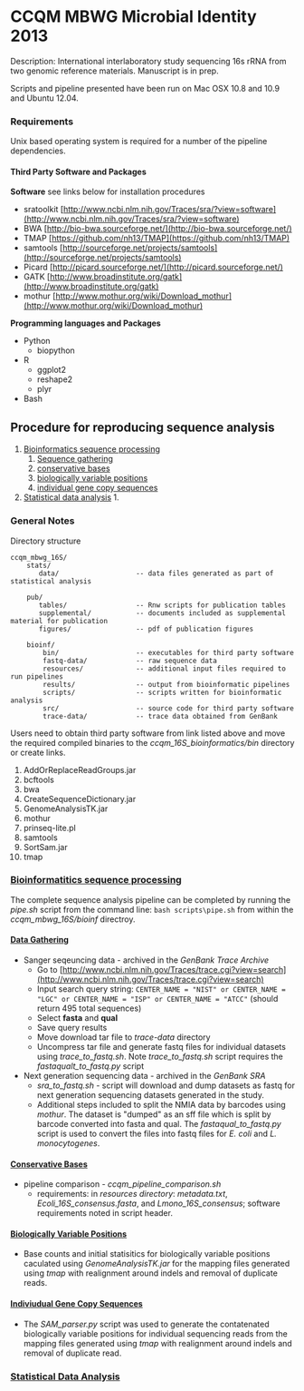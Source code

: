 # CCQM MBWG Microbial Identity 2013  
Description: International interlaboratory study sequencing 16s rRNA from two genomic reference materials.  Manuscript is in prep.  

Scripts and pipeline presented have been run on Mac OSX 10.8 and 10.9 and Ubuntu 12.04.

### Requirements  
Unix based operating system is required for a number of the pipeline dependencies.  

#### Third Party Software and Packages
**Software** see links below for installation procedures  

- sratoolkit [http://www.ncbi.nlm.nih.gov/Traces/sra/?view=software](http://www.ncbi.nlm.nih.gov/Traces/sra/?view=software)  
- BWA [http://bio-bwa.sourceforge.net/](http://bio-bwa.sourceforge.net/)  
- TMAP [https://github.com/nh13/TMAP](https://github.com/nh13/TMAP)  
- samtools [http://sourceforge.net/projects/samtools](http://sourceforge.net/projects/samtools)  
- Picard [http://picard.sourceforge.net/](http://picard.sourceforge.net/)
- GATK [http://www.broadinstitute.org/gatk](http://www.broadinstitute.org/gatk) 
- mothur [http://www.mothur.org/wiki/Download_mothur](http://www.mothur.org/wiki/Download_mothur)

**Programming languages and Packages**  

* Python  
  *  biopython  
* R  
  * ggplot2  
  * reshape2  
  * plyr 
* Bash 
  
## Procedure for reproducing sequence analysis
1. [Bioinformatics sequence processing](#bsp)  
    1. [Sequence gathering](#bdg)
	2. [conservative bases](#bcb)
	3. [biologically variable positions](#bbv)
	4. [individual gene copy sequences](#bvs)
2. [Statistical data analysis](#sda)
	1. 

### General Notes
Directory structure  
  
    ccqm_mbwg_16S/    
        stats/ 
           data/                   -- data files generated as part of statistical analysis
           
        pub/  
           tables/                 -- Rnw scripts for publication tables
           supplemental/           -- documents included as supplemental material for publication
           figures/                -- pdf of publication figures
           
        bioinf/
            bin/                   -- executables for third party software
            fastq-data/            -- raw sequence data
            resources/             -- additional input files required to run pipelines
            results/               -- output from bioinformatic pipelines
            scripts/               -- scripts written for bioinformatic analysis
            src/                   -- source code for third party software
            trace-data/            -- trace data obtained from GenBank
Users need to obtain third party software from link listed above and move the required compiled binaries to the *ccqm_16S_bioinformatics/bin* directory or create links.

1. AddOrReplaceReadGroups.jar
2. bcftools
3. bwa
4. CreateSequenceDictionary.jar
5. GenomeAnalysisTK.jar
6. mothur
7. prinseq-lite.pl
8. samtools
9. SortSam.jar
10. tmap

### [Bioinformatitics sequence processing](id:bsp)
The complete sequence analysis pipeline can be completed by running the *pipe.sh* script from the command line: `bash scripts\pipe.sh` from within the *ccqm_mbwg_16S/bioinf* directroy. 


#### [Data Gathering](id:bdg)
* Sanger seqeuncing data - archived in the _GenBank Trace Archive_
	- Go to [http://www.ncbi.nlm.nih.gov/Traces/trace.cgi?view=search](http://www.ncbi.nlm.nih.gov/Traces/trace.cgi?view=search)  
	- Input search query string: `CENTER_NAME = "NIST" or CENTER_NAME = "LGC" or CENTER_NAME = "ISP" or CENTER_NAME = "ATCC"` (should return 495 total sequences)  
	- Select **fasta** and **qual**
	- Save query results  
	- Move download tar file to *trace-data* directory 
	- Uncompress tar file and generate fastq files for individual datasets using *trace_to_fastq.sh*.  Note *trace_to_fastq.sh* script requires the *fastaqualt_to_fastq.py* script  
* Next generation sequencing data - archived in the _GenBank SRA_   
	* *sra_to_fastq.sh* - script will download and dump datasets as fastq for next generation sequencing datasets generated in the study.
	* Additional steps included to split the NMIA data by barcodes using *mothur*.  The dataset is "dumped" as an sff file which is split by barcode converted into fasta and qual.  The *fastaqual_to_fastq.py* script is used to convert the files into fastq files for *E. coli* and *L. monocytogenes*.
	
#### [Conservative Bases](id:bcb)
* pipeline comparison - *ccqm_pipeline_comparison.sh*
	* requirements: in *resources directory*: *metadata.txt*, *Ecoli_16S_consensus.fasta*, and *Lmono_16S_consensus*; software requirements noted in script header. 	

#### [Biologically Variable Positions](id:bbv)
* Base counts and initial statisitics for biologically variable positions caculated using *GenomeAnalysisTK.jar* for the mapping files generated using *tmap* with realignment around indels and removal of duplicate reads.

#### [Indiviudual Gene Copy Sequences](id:bvs)
* The *SAM_parser.py* script was used to generate the contatenated biologically variable positions for individual sequencing reads from the mapping files generated using *tmap* with realignment around indels and removal of duplicate read.

### [Statistical Data Analysis](id:sda)
